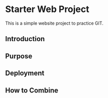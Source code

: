 # Starter Web Project

This is a simple website project to practice GIT.

## Introduction

## Purpose

## Deployment

## How to Combine
